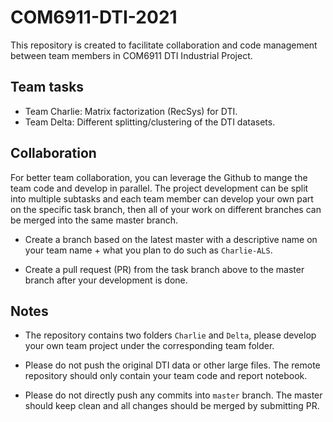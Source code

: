 # COM6911-DTI-2021

This repository is created to facilitate collaboration and code management between team members in COM6911 DTI 
Industrial Project.

## Team tasks

- Team Charlie: Matrix factorization (RecSys) for DTI.
- Team Delta: Different splitting/clustering of the DTI datasets.

## Collaboration

For better team collaboration, you can leverage the Github to mange the team code and develop in parallel. The project 
development can be split into multiple subtasks and each team member can develop your own part on the specific task 
branch, then all of your work on different branches can be merged into the same master branch.

- Create a branch based on the latest master with a descriptive name on your team name + what you plan to do 
  such as `Charlie-ALS`.
  
- Create a pull request (PR) from the task branch above to the master branch after your development is done.

## Notes

- The repository contains two folders `Charlie` and `Delta`, please develop your own team project under the corresponding 
  team folder.
  
- Please do not push the original DTI data or other large files. The remote repository should only contain your team code and
report notebook.
  
- Please do not directly push any commits into `master` branch. The master should keep clean and all changes should be
merged by submitting PR.
  





